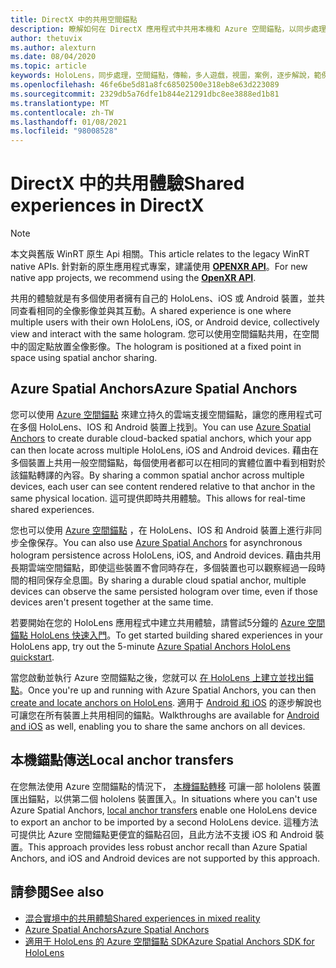 ```yaml
---
title: DirectX 中的共用空間錨點
description: 瞭解如何在 DirectX 應用程式中共用本機和 Azure 空間錨點，以同步處理兩個 HoloLens 裝置。
author: thetuvix
ms.author: alexturn
ms.date: 08/04/2020
ms.topic: article
keywords: HoloLens，同步處理，空間錨點，傳輸，多人遊戲，視圖，案例，逐步解說，範例程式碼，Azure，Azure 空間錨點，ASA
ms.openlocfilehash: 46fe6be5d81a8fc68502500e318eb8e63d223089
ms.sourcegitcommit: 2329db5a76dfe1b844e21291dbc8ee3888ed1b81
ms.translationtype: MT
ms.contentlocale: zh-TW
ms.lasthandoff: 01/08/2021
ms.locfileid: "98008528"
---
```

# <a name="shared-experiences-in-directx"></a><span data-ttu-id="bfe47-104">DirectX 中的共用體驗</span><span class="sxs-lookup"><span data-stu-id="bfe47-104">Shared experiences in DirectX</span></span>

> [!NOTE]
> <span data-ttu-id="bfe47-105">本文與舊版 WinRT 原生 Api 相關。</span><span class="sxs-lookup"><span data-stu-id="bfe47-105">This article relates to the legacy WinRT native APIs.</span></span>  <span data-ttu-id="bfe47-106">針對新的原生應用程式專案，建議使用 **[OPENXR API](../native/openxr-getting-started.md)**。</span><span class="sxs-lookup"><span data-stu-id="bfe47-106">For new native app projects, we recommend using the **[OpenXR API](../native/openxr-getting-started.md)**.</span></span>

<span data-ttu-id="bfe47-107">共用的體驗就是有多個使用者擁有自己的 HoloLens、iOS 或 Android 裝置，並共同查看相同的全像影像並與其互動。</span><span class="sxs-lookup"><span data-stu-id="bfe47-107">A shared experience is one where multiple users with their own HoloLens, iOS, or Android device, collectively view and interact with the same hologram.</span></span> <span data-ttu-id="bfe47-108">您可以使用空間錨點共用，在空間中的固定點放置全像影像。</span><span class="sxs-lookup"><span data-stu-id="bfe47-108">The hologram is positioned at a fixed point in space using spatial anchor sharing.</span></span>

## <a name="azure-spatial-anchors"></a><span data-ttu-id="bfe47-109">Azure Spatial Anchors</span><span class="sxs-lookup"><span data-stu-id="bfe47-109">Azure Spatial Anchors</span></span>

<span data-ttu-id="bfe47-110">您可以使用 <a href="https://docs.microsoft.com/azure/spatial-anchors/overview" target="_blank">Azure 空間錨點</a> 來建立持久的雲端支援空間錨點，讓您的應用程式可在多個 HoloLens、IOS 和 Android 裝置上找到。</span><span class="sxs-lookup"><span data-stu-id="bfe47-110">You can use <a href="https://docs.microsoft.com/azure/spatial-anchors/overview" target="_blank">Azure Spatial Anchors</a> to create durable cloud-backed spatial anchors, which your app can then locate across multiple HoloLens, iOS and Android devices.</span></span>  <span data-ttu-id="bfe47-111">藉由在多個裝置上共用一般空間錨點，每個使用者都可以在相同的實體位置中看到相對於該錨點轉譯的內容。</span><span class="sxs-lookup"><span data-stu-id="bfe47-111">By sharing a common spatial anchor across multiple devices, each user can see content rendered relative to that anchor in the same physical location.</span></span>  <span data-ttu-id="bfe47-112">這可提供即時共用體驗。</span><span class="sxs-lookup"><span data-stu-id="bfe47-112">This allows for real-time shared experiences.</span></span>

<span data-ttu-id="bfe47-113">您也可以使用 <a href="https://docs.microsoft.com/azure/spatial-anchors/overview" target="_blank">Azure 空間錨點</a> ，在 HoloLens、IOS 和 Android 裝置上進行非同步全像保存。</span><span class="sxs-lookup"><span data-stu-id="bfe47-113">You can also use <a href="https://docs.microsoft.com/azure/spatial-anchors/overview" target="_blank">Azure Spatial Anchors</a> for asynchronous hologram persistence across HoloLens, iOS, and Android devices.</span></span>  <span data-ttu-id="bfe47-114">藉由共用長期雲端空間錨點，即使這些裝置不會同時存在，多個裝置也可以觀察經過一段時間的相同保存全息圖。</span><span class="sxs-lookup"><span data-stu-id="bfe47-114">By sharing a durable cloud spatial anchor, multiple devices can observe the same persisted hologram over time, even if those devices aren't present together at the same time.</span></span>

<span data-ttu-id="bfe47-115">若要開始在您的 HoloLens 應用程式中建立共用體驗，請嘗試5分鐘的 <a href="https://docs.microsoft.com/azure/spatial-anchors/quickstarts/get-started-hololens" target="_blank">Azure 空間錨點 HoloLens 快速入門</a>。</span><span class="sxs-lookup"><span data-stu-id="bfe47-115">To get started building shared experiences in your HoloLens app, try out the 5-minute <a href="https://docs.microsoft.com/azure/spatial-anchors/quickstarts/get-started-hololens" target="_blank">Azure Spatial Anchors HoloLens quickstart</a>.</span></span>

<span data-ttu-id="bfe47-116">當您啟動並執行 Azure 空間錨點之後，您就可以 <a href="https://docs.microsoft.com/azure/spatial-anchors/concepts/create-locate-anchors-cpp-winrt" target="_blank">在 HoloLens 上建立並找出錨點</a>。</span><span class="sxs-lookup"><span data-stu-id="bfe47-116">Once you're up and running with Azure Spatial Anchors, you can then <a href="https://docs.microsoft.com/azure/spatial-anchors/concepts/create-locate-anchors-cpp-winrt" target="_blank">create and locate anchors on HoloLens</a>.</span></span>  <span data-ttu-id="bfe47-117">適用于 <a href="https://docs.microsoft.com/azure/spatial-anchors/create-locate-anchors-overview" target="_blank">Android 和 iOS</a> 的逐步解說也可讓您在所有裝置上共用相同的錨點。</span><span class="sxs-lookup"><span data-stu-id="bfe47-117">Walkthroughs are available for <a href="https://docs.microsoft.com/azure/spatial-anchors/create-locate-anchors-overview" target="_blank">Android and iOS</a> as well, enabling you to share the same anchors on all devices.</span></span>

## <a name="local-anchor-transfers"></a><span data-ttu-id="bfe47-118">本機錨點傳送</span><span class="sxs-lookup"><span data-stu-id="bfe47-118">Local anchor transfers</span></span>

<span data-ttu-id="bfe47-119">在您無法使用 Azure 空間錨點的情況下， [本機錨點轉移](../../out-of-scope/local-anchor-transfers-in-directx.md) 可讓一部 hololens 裝置匯出錨點，以供第二個 hololens 裝置匯入。</span><span class="sxs-lookup"><span data-stu-id="bfe47-119">In situations where you can't use Azure Spatial Anchors, [local anchor transfers](../../out-of-scope/local-anchor-transfers-in-directx.md) enable one HoloLens device to export an anchor to be imported by a second HoloLens device.</span></span>  <span data-ttu-id="bfe47-120">這種方法可提供比 Azure 空間錨點更便宜的錨點召回，且此方法不支援 iOS 和 Android 裝置。</span><span class="sxs-lookup"><span data-stu-id="bfe47-120">This approach provides less robust anchor recall than Azure Spatial Anchors, and iOS and Android devices are not supported by this approach.</span></span>

## <a name="see-also"></a><span data-ttu-id="bfe47-121">請參閱</span><span class="sxs-lookup"><span data-stu-id="bfe47-121">See also</span></span>

* [<span data-ttu-id="bfe47-122">混合實境中的共用體驗</span><span class="sxs-lookup"><span data-stu-id="bfe47-122">Shared experiences in mixed reality</span></span>](shared-experiences-in-mixed-reality.md)
* <span data-ttu-id="bfe47-123"><a href="https://docs.microsoft.com/azure/spatial-anchors" target="_blank">Azure Spatial Anchors</a></span><span class="sxs-lookup"><span data-stu-id="bfe47-123"><a href="https://docs.microsoft.com/azure/spatial-anchors" target="_blank">Azure Spatial Anchors</a></span></span>
* <span data-ttu-id="bfe47-124"><a href="https://docs.microsoft.com/cpp/api/spatial-anchors/winrt/" target="_blank">適用于 HoloLens 的 Azure 空間錨點 SDK</a></span><span class="sxs-lookup"><span data-stu-id="bfe47-124"><a href="https://docs.microsoft.com/cpp/api/spatial-anchors/winrt/" target="_blank">Azure Spatial Anchors SDK for HoloLens</a></span></span>